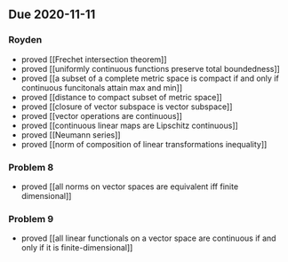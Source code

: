 ## Due 2020-11-11
### Royden
- proved [[Frechet intersection theorem]]
- proved [[uniformly continuous functions preserve total boundedness]]
- proved [[a subset of a complete metric space is compact if and only if continuous funcitonals attain max and min]]
- proved [[distance to compact subset of metric space]]
- proved [[closure of vector subspace is vector subspace]]
- proved [[vector operations are continuous]]
- proved [[continuous linear maps are Lipschitz continuous]]
- proved [[Neumann series]]
- proved [[norm of composition of linear transformations inequality]]

### Problem 8
- proved [[all norms on vector spaces are equivalent iff finite dimensional]]

### Problem 9
- proved [[all linear functionals on a vector space are continuous if and only if it is finite-dimensional]]